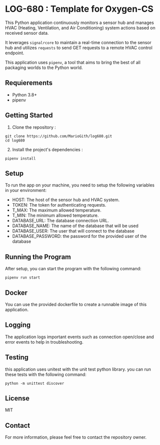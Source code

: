 # LOG-680 : Template for Oxygen-CS

This Python application continuously monitors a sensor hub and manages HVAC (Heating, Ventilation, and Air Conditioning) system actions based on received sensor data.

It leverages `signalrcore` to maintain a real-time connection to the sensor hub and utilizes `requests` to send GET requests to a remote HVAC control endpoint.

This application uses `pipenv`, a tool that aims to bring the best of all packaging worlds to the Python world.

## Requierements

- Python 3.8+
- pipenv

## Getting Started

1. Clone the repository :

```
git clone https://github.com/MarioGith/log680.git
cd log680
```

2. Install the project's dependencies :

```
pipenv install
```

## Setup

To run the app on your machine, you need to setup the following variables in your environment:

- HOST: The host of the sensor hub and HVAC system.
- TOKEN: The token for authenticating requests.
- T_MAX: The maximum allowed temperature.
- T_MIN: The minimum allowed temperature.
- DATABASE_URL: The database connection URL.
- DATABASE_NAME: The name of the database that will be used
- DATABASE_USER: The user that will connect to the database
- DATABASE_PASSWORD: the password for the provided user of the database

## Running the Program

After setup, you can start the program with the following command:

```
pipenv run start
```

## Docker

You can use the provided dockerfile to create a runnable image of this application.

## Logging

The application logs important events such as connection open/close and error events to help in troubleshooting.

## Testing

this application uses unitest with the unit test python library. you can run these tests with the following command:
```
python -m unittest discover
```

## License

MIT

## Contact

For more information, please feel free to contact the repository owner.
